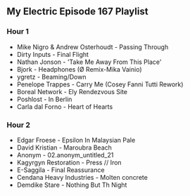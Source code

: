 ## My Electric Episode 167 Playlist

### Hour 1
* Mike Nigro & Andrew Osterhoudt - Passing Through
* Dirty Inputs - Final Flight
* Nathan Jonson - 'Take Me Away From This Place'
* Bjork - Headphones (Ø Remix-Mika Vainio)
* ygretz - Beaming/Down
* Penelope Trappes - Carry Me (Cosey Fanni Tutti Rework)
* Boreal Network - Ely Rendezvous Site
* Poshlost - In Berlin
* Carla dal Forno - Heart of Hearts

### Hour 2
* Edgar Froese - Epsilon In Malaysian Pale
* David Kristian - Maroubra Beach
* Anonym - 02.anonym_untitled_21
* Kagyrgyn Restoration - Press // Iron
* E-Saggila - Final Reassurance
* Cendana Heavy Industries - Molten concrete
* Demdike Stare - Nothing But Th Night
